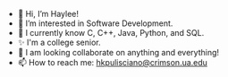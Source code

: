- 👋 Hi, I’m Haylee!
- 👀 I’m interested in Software Development.
- 🌱 I currently know C, C++, Java, Python, and SQL.
- ✨ I'm a college senior.
- 🤝 I am looking collaborate on anything and everything!
- 📫 How to reach me: hkpulisciano@crimson.ua.edu
